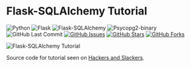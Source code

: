 # Flask-SQLAlchemy Tutorial

![Python](https://img.shields.io/badge/Python-v3.7-blue.svg?logo=python&longCache=true&logoColor=white&colorB=5e81ac&style=flat-square&colorA=4c566a)
![Flask](https://img.shields.io/badge/Flask-v1.0.2-blue.svg?longCache=true&logo=flask&style=flat-square&logoColor=white&colorB=5e81ac&colorA=4c566a)
![Flask-SQLAlchemy](https://img.shields.io/badge/Flask--SQLAlchemy-2.3.2-red.svg?longCache=true&style=flat-square&logo=flask&logoColor=white&colorA=4c566a&colorB=5e81ac)
![Psycopg2-binary](https://img.shields.io/badge/Psycopg2--Binary-v2.7.7-red.svg?longCache=true&style=flat-square&logo=PostgreSQL&logoColor=white&colorA=4c566a&colorB=bf616a)
![GitHub Last Commit](https://img.shields.io/github/last-commit/google/skia.svg?style=flat-square&colorA=4c566a&colorB=a3be8c)
[![GitHub Issues](https://img.shields.io/github/issues/toddbirchard/flasksqlalchemy-tutorial.svg?style=flat-square&colorA=4c566a&colorB=ebcb8b&logo=Github)](https://github.com/toddbirchard/flasksqlalchemy-tutorial/issues)
[![GitHub Stars](https://img.shields.io/github/stars/toddbirchard/flasksqlalchemy-tutorial.svg?style=flat-square&colorB=ebcb8b&colorA=4c566a&logo=Github)](https://github.com/toddbirchard/flasksqlalchemy-tutorial/stargazers)
[![GitHub Forks](https://img.shields.io/github/forks/toddbirchard/flasksqlalchemy-tutorial.svg?style=flat-square&colorA=4c566a&colorB=ebcb8b&logo=Github)](https://github.com/toddbirchard/flasksqlalchemy-tutorial/network)

![Flask-SQLAlchemy Tutorial](https://raw.githubusercontent.com/toddbirchard/flasksqlalchemy-tutorial/master/application/static/img/flask-sqlachemy-github.jpg)

Source code for tutorial seen on [Hackers and Slackers](https://hackersandslackers.com/manage-database-models-with-flask-sqlalchemy/).
